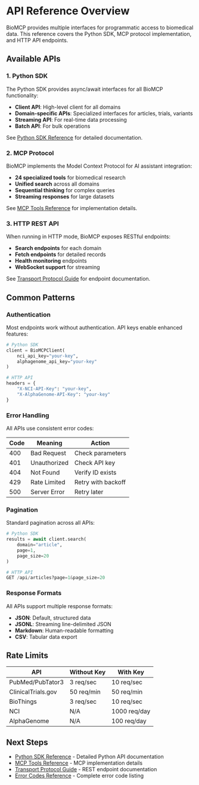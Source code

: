 # API Reference Overview

BioMCP provides multiple interfaces for programmatic access to biomedical data. This reference covers the Python SDK, MCP protocol implementation, and HTTP API endpoints.

## Available APIs

### 1. Python SDK

The Python SDK provides async/await interfaces for all BioMCP functionality:

- **Client API**: High-level client for all domains
- **Domain-specific APIs**: Specialized interfaces for articles, trials, variants
- **Streaming API**: For real-time data processing
- **Batch API**: For bulk operations

See [Python SDK Reference](python-sdk.md) for detailed documentation.

### 2. MCP Protocol

BioMCP implements the Model Context Protocol for AI assistant integration:

- **24 specialized tools** for biomedical research
- **Unified search** across all domains
- **Sequential thinking** for complex queries
- **Streaming responses** for large datasets

See [MCP Tools Reference](../user-guides/02-mcp-tools-reference.md) for implementation details.

### 3. HTTP REST API

When running in HTTP mode, BioMCP exposes RESTful endpoints:

- **Search endpoints** for each domain
- **Fetch endpoints** for detailed records
- **Health monitoring** endpoints
- **WebSocket support** for streaming

See [Transport Protocol Guide](../developer-guides/04-transport-protocol.md) for endpoint documentation.

## Common Patterns

### Authentication

Most endpoints work without authentication. API keys enable enhanced features:

```python
# Python SDK
client = BioMCPClient(
    nci_api_key="your-key",
    alphagenome_api_key="your-key"
)

# HTTP API
headers = {
    "X-NCI-API-Key": "your-key",
    "X-AlphaGenome-API-Key": "your-key"
}
```

### Error Handling

All APIs use consistent error codes:

| Code | Meaning      | Action             |
| ---- | ------------ | ------------------ |
| 400  | Bad Request  | Check parameters   |
| 401  | Unauthorized | Check API key      |
| 404  | Not Found    | Verify ID exists   |
| 429  | Rate Limited | Retry with backoff |
| 500  | Server Error | Retry later        |

### Pagination

Standard pagination across all APIs:

```python
# Python SDK
results = await client.search(
    domain="article",
    page=1,
    page_size=20
)

# HTTP API
GET /api/articles?page=1&page_size=20
```

### Response Formats

All APIs support multiple response formats:

- **JSON**: Default, structured data
- **JSONL**: Streaming line-delimited JSON
- **Markdown**: Human-readable formatting
- **CSV**: Tabular data export

## Rate Limits

| API                | Without Key | With Key     |
| ------------------ | ----------- | ------------ |
| PubMed/PubTator3   | 3 req/sec   | 10 req/sec   |
| ClinicalTrials.gov | 50 req/min  | 50 req/min   |
| BioThings          | 3 req/sec   | 10 req/sec   |
| NCI                | N/A         | 1000 req/day |
| AlphaGenome        | N/A         | 100 req/day  |

## Next Steps

- [Python SDK Reference](python-sdk.md) - Detailed Python API documentation
- [MCP Tools Reference](../user-guides/02-mcp-tools-reference.md) - MCP implementation details
- [Transport Protocol Guide](../developer-guides/04-transport-protocol.md) - REST endpoint documentation
- [Error Codes Reference](error-codes.md) - Complete error code listing
